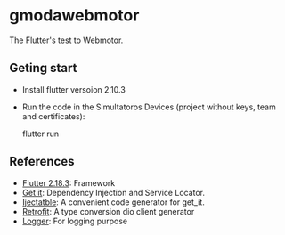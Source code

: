 # gmodawebmotor

The Flutter's test to Webmotor.

## Geting start
- Install flutter versoion 2.10.3
- Run the code in the Simultatoros Devices (project without keys, team and certificates):

    flutter run 



## References
- [Flutter 2.18.3](https://flutter.dev): Framework
- [Get it](https://pub.dev/packages/get_it): Dependency Injection and Service Locator.
- [Ijectatble](https://pub.dev/packages/injectable): A convenient code generator for get_it.
- [Retrofit](https://pub.dev/packages/retrofit): A type conversion dio client generator 
- [Logger](https://pub.dev/packages/logger): For logging purpose 